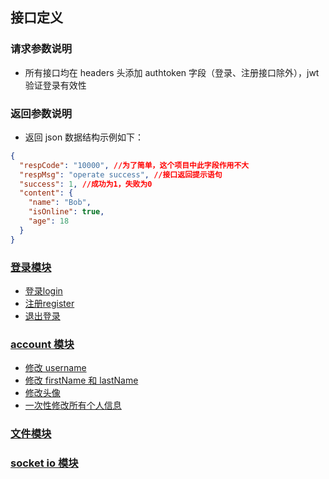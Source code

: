 

## 接口定义


### 请求参数说明

- 所有接口均在 headers 头添加 authtoken 字段（登录、注册接口除外），jwt 验证登录有效性


### 返回参数说明

- 返回 json 数据结构示例如下：

```json
{
  "respCode": "10000", //为了简单，这个项目中此字段作用不大
  "respMsg": "operate success", //接口返回提示语句
  "success": 1, //成功为1，失败为0
  "content": {
    "name": "Bob",
    "isOnline": true,
    "age": 18
  }
}
```


### [登录模块](./login_module.md)



- [登录login](./login_module.md#login)
- [注册register](./login_module.md#register)
- [退出登录](./login_module.md#logout)




### [account 模块](./account_module.md)


- [修改 username](./account_module.md#mergeUsername)
- [修改 firstName 和 lastName](./account_module.md#mergeName)
- [修改头像](./account_module.md#mergeAvatar)
- [一次性修改所有个人信息](./account_module.md#mergeEntity)



### [文件模块](./file_module.md)



### [socket io 模块](./socket_io.md)